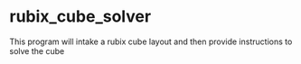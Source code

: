 # rubix_cube_solver
This program will intake a rubix cube layout and then provide instructions to solve the cube
